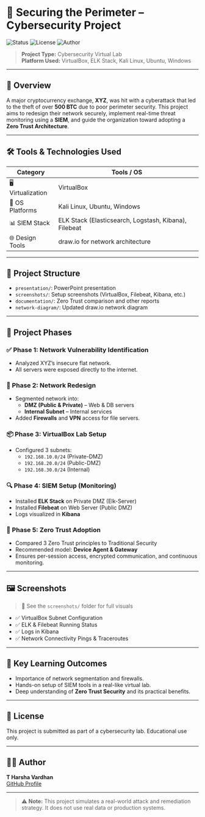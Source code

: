 # 🔐 Securing the Perimeter – Cybersecurity Project

![Status](https://img.shields.io/badge/status-Completed-brightgreen)
![License](https://img.shields.io/badge/license-MIT-blue)
![Author](https://img.shields.io/badge/author-T%20Harsha%20Vardhan-orange)
 
> **Project Type:** Cybersecurity Virtual Lab  
> **Platform Used:** VirtualBox, ELK Stack, Kali Linux, Ubuntu, Windows

---

## 📘 Overview

A major cryptocurrency exchange, **XYZ**, was hit with a cyberattack that led to the theft of over **500 BTC** due to poor perimeter security. This project aims to redesign their network securely, implement real-time threat monitoring using a **SIEM**, and guide the organization toward adopting a **Zero Trust Architecture**.

---

## 🛠️ Tools & Technologies Used

| Category       | Tools / OS                              |
|----------------|------------------------------------------|
| 🖥️ Virtualization | VirtualBox                             |
| 🧱 OS Platforms  | Kali Linux, Ubuntu, Windows             |
| 📊 SIEM Stack    | ELK Stack (Elasticsearch, Logstash, Kibana), Filebeat |
| 🌐 Design Tools  | draw.io for network architecture        |

---

## 📁 Project Structure
- `presentation/`: PowerPoint presentation
- `screenshots/`: Setup screenshots (VirtualBox, Filebeat, Kibana, etc.)
- `documentation/`: Zero Trust comparison and other reports
- `network-diagram/`: Updated draw.io network diagram


---

## 🔄 Project Phases

### ✅ Phase 1: Network Vulnerability Identification
- Analyzed XYZ’s insecure flat network.
- All servers were exposed directly to the internet.

### 🔄 Phase 2: Network Redesign
- Segmented network into:
  - **DMZ (Public & Private)** – Web & DB servers
  - **Internal Subnet** – Internal services
- Added **Firewalls** and **VPN** access for file servers.

### 📦 Phase 3: VirtualBox Lab Setup
- Configured 3 subnets:
  - `192.168.10.0/24` (Private-DMZ)
  - `192.168.20.0/24` (Public-DMZ)
  - `192.168.30.0/24` (Internal)

### 🔍 Phase 4: SIEM Setup (Monitoring)
- Installed **ELK Stack** on Private DMZ (Elk-Server)
- Installed **Filebeat** on Web Server (Public DMZ)
- Logs visualized in **Kibana**

### 🔐 Phase 5: Zero Trust Adoption
- Compared 3 Zero Trust principles to Traditional Security
- Recommended model: **Device Agent & Gateway**
- Ensures per-session access, encrypted communication, and continuous monitoring.

---

## 🖼️ Screenshots

> 📂 See the `screenshots/` folder for full visuals

- ✅ VirtualBox Subnet Configuration  
- ✅ ELK & Filebeat Running Status  
- ✅ Logs in Kibana  
- ✅ Network Connectivity Pings & Traceroutes  

---

## 🧠 Key Learning Outcomes

- Importance of network segmentation and firewalls.
- Hands-on setup of SIEM tools in a real-like virtual lab.
- Deep understanding of **Zero Trust Security** and its practical benefits.

---

## 🧾 License

This project is submitted as part of a cybersecurity lab. Educational use only.

---

## 🙋‍♂️ Author

**T Harsha Vardhan**  
[GitHub Profile](https://github.com/your-username)

---

> ⚠️ **Note:** This project simulates a real-world attack and remediation strategy. It does not use real data or production systems.

